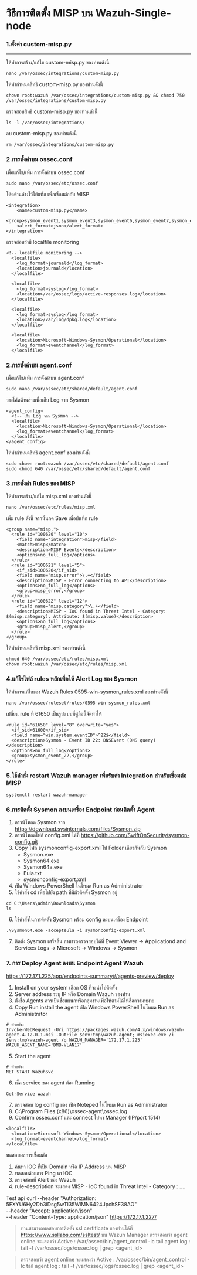 # วิธีการติดตั้ง MISP บน Wazuh-Single-node
### 1.ตั้งค่า custom-misp.py
---
ให้ทำการสร้าง/แก้ไข custom-misp.py ของท่านดังนี้ 
```
nano /var/ossec/integrations/custom-misp.py
```
ให้ทำกำหนดสิทธิ custom-misp.py ของท่านดังนี้ 
```
chown root:wazuh /var/ossec/integrations/custom-misp.py && chmod 750 /var/ossec/integrations/custom-misp.py
```
ตรวจสอบสิทธิ custom-misp.py ของท่านดังนี้ 
```
ls -l /var/ossec/integrations/
```
ลบ custom-misp.py ของท่านดังนี้ 
```
rm /var/ossec/integrations/custom-misp.py
```
### 2.การตั้งค่าบน ossec.conf
เพื่อแก้ไข/เพิ่ม การตั้งค่าบน ossec.conf
```
sudo nano /var/ossec/etc/ossec.conf
```
โค้ดด้านล่างไว้ใต้แท็ก </global> เพื่อเชื่อมต่อกับ MISP
```
<integration> 
    <name>custom-misp.py</name> 
    <group>sysmon_event1,sysmon_event3,sysmon_event6,sysmon_event7,sysmon_event_15,sysmon_event_22,syscheck</group> 
    <alert_format>json</alert_format> 
</integration> 
```
ตรวจสอบว่ามี localfile monitoring
```
<!-- localfile monitoring -->
  <localfile>
    <log_format>journald</log_format>
    <location>journald</location>
  </localfile>

  <localfile>
    <log_format>syslog</log_format>
    <location>/var/ossec/logs/active-responses.log</location>
  </localfile>

  <localfile>
    <log_format>syslog</log_format>
    <location>/var/log/dpkg.log</location>
  </localfile>

  <localfile>
    <location>Microsoft-Windows-Sysmon/Operational</location>
    <log_format>eventchannel</log_format>
  </localfile>
```
### 2.การตั้งค่าบน agent.conf
เพื่อแก้ไข/เพิ่ม การตั้งค่าบน agent.conf
```
sudo nano /var/ossec/etc/shared/default/agent.conf
```
วางโค้ดด้านล่างเพื่อเก็บ Log จาก Sysmon
```
<agent_config>
  <!-- เก็บ Log จาก Sysmon -->
  <localfile>
    <location>Microsoft-Windows-Sysmon/Operational</location>
    <log_format>eventchannel</log_format>
  </localfile>
</agent_config>
```
ให้ทำกำหนดสิทธิ agent.conf ของท่านดังนี้ 
```
sudo chown root:wazuh /var/ossec/etc/shared/default/agent.conf
sudo chmod 640 /var/ossec/etc/shared/default/agent.conf
```
### 3.การตั้งค่า Rules ของ MISP 
ให้ทำการสร้าง/แก้ไข misp.xml ของท่านดังนี้ 
```
nano /var/ossec/etc/rules/misp.xml
```
เพิ่ม rule ดังนี้ จากนั้นกด Save เพื่อบันทึก rule
```
<group name="misp,"> 
  <rule id="100620" level="10"> 
    <field name="integration">misp</field> 
    <match>misp</match> 
    <description>MISP Events</description> 
    <options>no_full_log</options> 
  </rule> 
  <rule id="100621" level="5"> 
    <if_sid>100620</if_sid> 
    <field name="misp.error">\.+</field> 
    <description>MISP - Error connecting to API</description> 
    <options>no_full_log</options> 
    <group>misp_error,</group> 
  </rule> 
  <rule id="100622" level="12"> 
    <field name="misp.category">\.+</field> 
    <description>MISP - IoC found in Threat Intel - Category: $(misp.category), Attribute: $(misp.value)</description> 
    <options>no_full_log</options> 
    <group>misp_alert,</group> 
  </rule> 
</group>
```
ให้ทำกำหนดสิทธิ misp.xml ของท่านดังนี้ 

```
chmod 640 /var/ossec/etc/rules/misp.xml
chown root:wazuh /var/ossec/etc/rules/misp.xml
```
### 4.แก้ไขไฟล์ rules หลักเพื่อให้ Alert Log ของ Sysmon
ให้ทำการแก้ไขของ Wazuh Rules  0595-win-sysmon_rules.xml  ของท่านดังนี้ 
```
nano /var/ossec/ruleset/rules/0595-win-sysmon_rules.xml 
```
เปลี่ยน rule ที่ 61650 เป็นรูปแบบที่คู่มือนี้จัดทำให้
```
<rule id="61650" level="8" overwrite="yes"> 
  <if_sid>61600</if_sid> 
  <field name="win.system.eventID">^22$</field> 
  <description>Sysmon - Event ID 22: DNSEvent (DNS query)</description> 
  <options>no_full_log</options> 
  <group>sysmon_event_22,</group> 
</rule>
```
### 5.ใช้คำสั่ง restart Wazuh manager เพื่อรับค่า Integration สำหรับเชื่อมต่อ MISP 
```
systemctl restart wazuh-manager 
```
### 6.การติดตั้ง Sysmon ลงบนเครื่อง Endpoint ก่อนติดตั้ง Agent
1. ดาวน์โหลด Sysmon จาก https://download.sysinternals.com/files/Sysmon.zip
2. ดาวน์โหลดไฟล์ config.xml ได้ที่ https://github.com/SwiftOnSecurity/sysmon-config.git
3. Copy ไฟล์ sysmonconfig-export.xml ไป Folder เดียวกันกับ Sysmon
   - Sysmon.exe
   - Sysmon64.exe
   - Sysmon64a.exe
   - Eula.txt
   - sysmonconfig-export.xml
4. เปิด Windows PowerShell ในโหมด Run as Administrator
5. ใช้คำสั่ง cd เพื่อไปยัง path ที่มีตัวติดตั้ง Sysmon อยู่
```
cd C:\Users\admin\Downloads\Sysmon
ls
```
6. ใช้คำสั่งในการติดตั้ง Sysmon พร้อม config ลงบนเครื่อง Endpoint
```
.\Sysmon64.exe -accepteula -i sysmonconfig-export.xml
```
7. ติดตั้ง Sysmon เสร็จสิ้น สามารถตรวจสอบได้ที่ Event Viewer -> Applicationd and Services Logs -> Microsoft -> Windows -> Sysmon 

### 7. การ Deploy Agent ลงบน Endpoint Agent Wazuh
https://172.17.1.225/app/endpoints-summary#/agents-preview/deploy
1. Install on your system เลือก OS ที่จะนำไปติดตั้ง
2. Server address ระบุ IP หรือ Domain  Wazuh ของท่าน
3. ตั้งชื่อ Agents ควรเป็นชื่อแผนกหรือกลุ่มงานเพื่อให้ตามได้ให้สื่อความหมาย
4. Copy Run install the agent  เปิด Windows PowerShell ในโหมด Run as Administrator 
```
# ตัวอย่าง
Invoke-WebRequest -Uri https://packages.wazuh.com/4.x/windows/wazuh-agent-4.12.0-1.msi -OutFile $env:tmp\wazuh-agent; msiexec.exe /i $env:tmp\wazuh-agent /q WAZUH_MANAGER='172.17.1.225' WAZUH_AGENT_NAME='DMB-VLAN17' 
```
5. Start the agent 
```
# ตัวอย่าง
NET START WazuhSvc
```
6. เช็ค service ของ agent ต้อง Running
```
Get-Service wazuh
```
7. ตรวจสอบ log config ของ เปิด Noteped ในโหมด Run as Administrator
8. C:\Program Files (x86)\ossec-agent\ossec.log
9. Confirm ossec.conf และ connect ไปหา Manager (IP/port 1514)
```
<localfile>
  <location>Microsoft-Windows-Sysmon/Operational</location>
  <log_format>eventchannel</log_format>
</localfile>
```
ทดสอบผลการเชื่อมต่อ 
1. ค้นหา IOC ที่เป็น Domain หรือ IP Address บน MISP 
2. ทดสอบด้วยการ Ping หา IOC 
3. ตรวจสอบที่ Alert ของ Wazuh
4. rule-description จะแสดง MISP - IoC found in Threat Intel - Category : ....

Test api
curl  --header "Authorization: 5FXYU6Hy2Db3iDsg5wTI35WlMN6424JpchSF38AO" \
      --header "Accept: application/json" \
      --header "Content-Type: application/json" https://172.17.1.227/ 

      
> ท่านสามารถทดสอบการติดตั้ง ssl certificate ของท่านได้ที่ https://www.ssllabs.com/ssltest/
> บน Wazuh Manager
> ตรวจสอบว่า agent online
จะแสดงว่า Active : /var/ossec/bin/agent_control -lc
tail agent log : tail -f /var/ossec/logs/ossec.log | grep <agent_id>

> ตรวจสอบว่า agent online
จะแสดงว่า Active : /var/ossec/bin/agent_control -lc
tail agent log : tail -f /var/ossec/logs/ossec.log | grep <agent_id>

